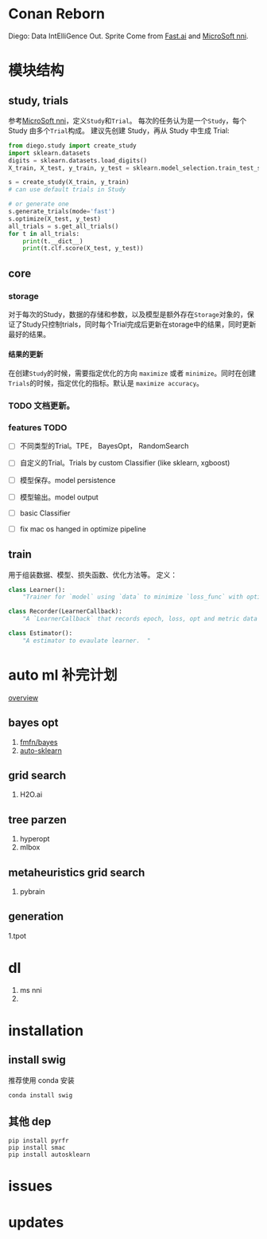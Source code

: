 # Conan Reborn

Diego: Data IntElliGence Out. Sprite Come from [Fast.ai](https://github.com/fastai/fastai) and [MicroSoft nni](https://github.com/Microsoft/nni).

# 模块结构

## study, trials

参考[MicroSoft nni](https://github.com/Microsoft/nni)，定义`Study`和`Trial`。
每次的任务认为是一个`Study`，每个 Study 由多个`Trial`构成。
建议先创建 Study，再从 Study 中生成 Trial:

```python
from diego.study import create_study
import sklearn.datasets
digits = sklearn.datasets.load_digits()
X_train, X_test, y_train, y_test = sklearn.model_selection.train_test_split(digits.data, digits.target,train_size=0.75, test_size=0.25)

s = create_study(X_train, y_train)
# can use default trials in Study

# or generate one
s.generate_trials(mode='fast')
s.optimize(X_test, y_test)
all_trials = s.get_all_trials()
for t in all_trials:
    print(t.__dict__)
    print(t.clf.score(X_test, y_test))

```




## core

### storage
对于每次的Study，数据的存储和参数，以及模型是额外存在`Storage`对象的，保证了Study只控制trials，同时每个Trial完成后更新在storage中的结果，同时更新最好的结果。

#### 结果的更新
在创建`Study`的时候，需要指定优化的方向 `maximize` 或者 `minimize`。同时在创建`Trials`的时候，指定优化的指标。默认是 `maximize accuracy`。

### TODO 文档更新。

### features TODO

- [ ] 不同类型的Trial。TPE， BayesOpt， RandomSearch
- [ ] 自定义的Trial。Trials by custom Classifier (like sklearn, xgboost)
- [ ] 模型保存。model persistence
- [ ] 模型输出。model output
- [ ] basic Classifier
- [ ] fix mac os hanged in optimize pipeline


## train

用于组装数据、模型、损失函数、优化方法等。
定义：

```python
class Learner():
    "Trainer for `model` using `data` to minimize `loss_func` with optimizer `opt_func`."

class Recorder(LearnerCallback):
    "A `LearnerCallback` that records epoch, loss, opt and metric data during training."

class Estimator():
    "A estimator to evaulate learner.  "

```

# auto ml 补完计划

[overview](https://hackernoon.com/a-brief-overview-of-automatic-machine-learning-solutions-automl-2826c7807a2a)

## bayes opt

1. [fmfn/bayes](https://github.com/fmfn/BayesianOptimization)
2. [auto-sklearn](https://github.com/automl/auto-sklearn)

## grid search

1. H2O.ai

## tree parzen

1. hyperopt
2. mlbox

## metaheuristics grid search

1. pybrain

## generation

1.tpot

# dl

1. ms nni
2.

# installation

## install swig

推荐使用 conda 安装

```shell
conda install swig
```

## 其他 dep

```
pip install pyrfr
pip install smac
pip install autosklearn
```

# issues

# updates
